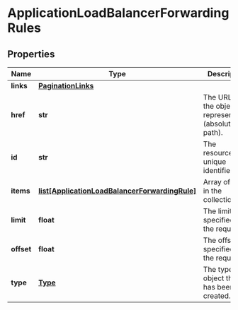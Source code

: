 # ApplicationLoadBalancerForwardingRules

## Properties
| Name | Type | Description | Notes |
| ------------ | ------------- | ------------- | ------------- |
| **links** | [**PaginationLinks**](PaginationLinks.md) |  | [optional]  |
| **href** | **str** | The URL to the object representation (absolute path). | [optional] [readonly]  |
| **id** | **str** | The resource&#39;s unique identifier. | [optional] [readonly]  |
| **items** | [**list[ApplicationLoadBalancerForwardingRule]**](ApplicationLoadBalancerForwardingRule.md) | Array of items in the collection. | [optional] [readonly]  |
| **limit** | **float** | The limit (if specified in the request). | [optional]  |
| **offset** | **float** | The offset (if specified in the request). | [optional]  |
| **type** | [**Type**](Type.md) | The type of object that has been created. | [optional]  |


